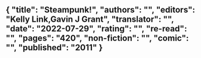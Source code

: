 {
 "title": "Steampunk!",
 "authors": "",
 "editors": "Kelly Link,Gavin J Grant",
 "translator": "",
 "date": "2022-07-29",
 "rating": "",
 "re-read": "",
 "pages": "420",
 "non-fiction": "",
 "comic": "",
 "published": "2011"
}
---

